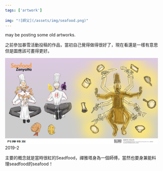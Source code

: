 ```yaml
---
tags: ['artwork']

img: "![師父](/assets/img/seafood.png)"
---
```


may be posting some old artworks.

之前參加暴雪活動投稿的作品，當初自己覺得做得很好了，現在看還是一樣有意思但是圖應該可畫得更好。

![師父](/assets/img/seafood.png)
2019-2

主要的概念就是當時很紅的Seadfood，禪雅塔身為一個師傅，當然也要身兼能料理seadfood的seafood！